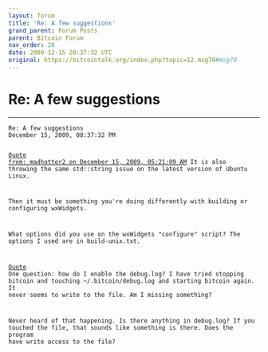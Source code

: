 ```yaml
---
layout: forum
title: 'Re: A few suggestions'
grand_parent: Forum Posts
parent: Bitcoin Forum
nav_order: 20
date: 2009-12-15 20:37:32 UTC
original: https://bitcointalk.org/index.php?topic=12.msg70#msg70
---
```


# Re: A few suggestions
---

<div class="language-plaintext highlighter-rouge"><div class="highlight"><pre class="highlight">
<code>Re: A few suggestions
December 15, 2009, 08:37:32 PM

<a href="https://bitcointalk.org/index.php?topic=12.msg68#msg68">Quote from: madhatter2 on December 15, 2009, 05:21:09 AM</a>
It is also throwing the same std::string issue on the latest version of Ubuntu Linux.

Then it must be something you're doing differently with building or configuring wxWidgets.

What options did you use on the wxWidgets "configure" script?  The options I used are in build-unix.txt.

<a href="https://bitcointalk.org/index.php?topic=12.msg68#msg68">Quote</a>
One question: how do I enable the debug.log? I have tried stopping bitcoin and touching ~/.bitcoin/debug.log and starting bitcoin again. It never seems to write to the file. Am I missing something?

Never heard of that happening.  Is there anything in debug.log?  If you touched the file, that sounds like something is there.  Does the program have write access to the file?</div>
</code></pre></div>
